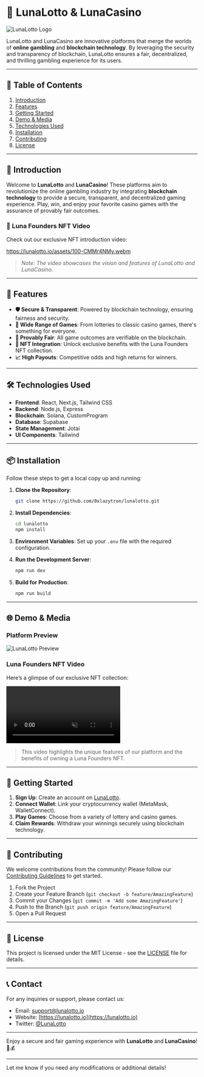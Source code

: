 # 🌙 **LunaLotto & LunaCasino**

![LunaLotto Logo](https://lunalotto.io/assets/logo-CB0Gq63Z.svg)

LunaLotto and LunaCasino are innovative platforms that merge the worlds of **online gambling** and **blockchain technology**. By leveraging the security and transparency of blockchain, LunaLotto ensures a fair, decentralized, and thrilling gambling experience for its users.

---

## 📜 **Table of Contents**

1. [Introduction](#introduction)
2. [Features](#features)
3. [Getting Started](#getting-started)
4. [Demo & Media](#demo--media)
5. [Technologies Used](#technologies-used)
6. [Installation](#installation)
7. [Contributing](#contributing)
8. [License](#license)

---

## 🌟 **Introduction**

Welcome to **LunaLotto** and **LunaCasino**! These platforms aim to revolutionize the online gambling industry by integrating **blockchain technology** to provide a secure, transparent, and decentralized gaming experience. Play, win, and enjoy your favorite casino games with the assurance of provably fair outcomes.

### 🎥 **Luna Founders NFT Video**

Check out our exclusive NFT introduction video:

https://lunalotto.io/assets/100-CMMr4NMy.webm

> _Note: The video showcases the vision and features of LunaLotto and LunaCasino._

---

## 🚀 **Features**

- **🛡️ Secure & Transparent**: Powered by blockchain technology, ensuring fairness and security.
- **🎰 Wide Range of Games**: From lotteries to classic casino games, there's something for everyone.
- **💸 Provably Fair**: All game outcomes are verifiable on the blockchain.
- **🔗 NFT Integration**: Unlock exclusive benefits with the Luna Founders NFT collection.
- **📈 High Payouts**: Competitive odds and high returns for winners.

---

## 🛠️ **Technologies Used**

- **Frontend**: React, Next.js, Tailwind CSS
- **Backend**: Node.js, Express
- **Blockchain**: Solana, CustomProgram
- **Database**: Supabase
- **State Management**: Jotai
- **UI Components**: Tailwind

---

## 📦 **Installation**

Follow these steps to get a local copy up and running:

1. **Clone the Repository**:

   ```bash
   git clone https://github.com/0xlazytron/lunalotto.git
   ```

2. **Install Dependencies**:

   ```bash
   cd lunalotto
   npm install
   ```

3. **Environment Variables**:
   Set up your `.env` file with the required configuration.

4. **Run the Development Server**:

   ```bash
   npm run dev
   ```

5. **Build for Production**:
   ```bash
   npm run build
   ```

---

## 🌐 **Demo & Media**

### **Platform Preview**

![LunaLotto Preview](https://lunalotto.io/assets/preview.png)

### **Luna Founders NFT Video**

Here’s a glimpse of our exclusive NFT collection:

<video src="https://lunalotto.io/assets/100-CMMr4NMy.webm" autoplay loop muted playsinline></video>

> This video highlights the unique features of our platform and the benefits of owning a Luna Founders NFT.

---

## 🧩 **Getting Started**

1. **Sign Up**: Create an account on [LunaLotto](https://lunalotto.io).
2. **Connect Wallet**: Link your cryptocurrency wallet (MetaMask, WalletConnect).
3. **Play Games**: Choose from a variety of lottery and casino games.
4. **Claim Rewards**: Withdraw your winnings securely using blockchain technology.

---

## 🤝 **Contributing**

We welcome contributions from the community! Please follow our [Contributing Guidelines](CONTRIBUTING.md) to get started.

1. Fork the Project
2. Create your Feature Branch (`git checkout -b feature/AmazingFeature`)
3. Commit your Changes (`git commit -m 'Add some AmazingFeature'`)
4. Push to the Branch (`git push origin feature/AmazingFeature`)
5. Open a Pull Request

---

## 📄 **License**

This project is licensed under the MIT License - see the [LICENSE](LICENSE) file for details.

---

## 📞 **Contact**

For any inquiries or support, please contact us:

- Email: support@lunalotto.io
- Website: [https://lunalotto.io](https://lunalotto.io)
- Twitter: [@LunaLotto](https://twitter.com/LunaLotto)

---

Enjoy a secure and fair gaming experience with **LunaLotto** and **LunaCasino**! 🚀💰

---

Let me know if you need any modifications or additional details!
